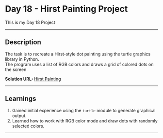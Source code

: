 # Day 18 - Hirst Painting Project

This is my Day 18 Project

---

## Description

The task is to recreate a Hirst-style dot painting using the turtle graphics library in Python.  
The program uses a list of RGB colors and draws a grid of colored dots on the screen.

**Solution URL:** [Hirst Painting](main.py)

---

## Learnings

1. Gained initial experience using the `turtle` module to generate graphical output.
2. Learned how to work with RGB color mode and draw dots with randomly selected colors.

---
